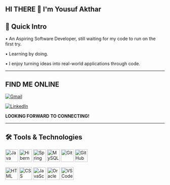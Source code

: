 ## HI THERE 👋 I'm Yousuf Akthar 

## 🚀 Quick Intro

• An Aspiring Software Developer, still waiting for my code to run on the first try.

• Learning by doing.  

• I enjoy turning ideas into real-world applications through code.

---

## FIND ME ONLINE

[![Gmail](https://img.shields.io/badge/Gmail-D14836?style=for-the-badge&logo=gmail&logoColor=white)](mailto:yousufakthar25@gmail.com)

[![LinkedIn](https://img.shields.io/badge/LinkedIn-0A66C2?style=for-the-badge&logo=linkedin&logoColor=white)](https://www.linkedin.com/in/yousufakthar)

**LOOKING FORWARD TO CONNECTING!**

---

## 🛠️ Tools & Technologies

<p align="left">
  <img src="https://cdn.jsdelivr.net/gh/devicons/devicon/icons/java/java-original.svg" height="40" alt="Java" />
  <img src="https://upload.wikimedia.org/wikipedia/commons/2/22/Hibernate_logo_a.png" height="40" alt="Hibernate" />
  <img src="https://cdn.jsdelivr.net/gh/devicons/devicon/icons/spring/spring-original.svg" height="40" alt="Spring Boot" />
  <img src="https://cdn.jsdelivr.net/gh/devicons/devicon/icons/mysql/mysql-original.svg" height="40" alt="MySQL" />
  <img src="https://cdn.jsdelivr.net/gh/devicons/devicon/icons/git/git-original.svg" height="40" alt="Git" />
  <img src="https://cdn.jsdelivr.net/gh/devicons/devicon/icons/github/github-original.svg" height="40" alt="GitHub" />
</p>
<p align="left">
  <img src="https://cdn.jsdelivr.net/gh/devicons/devicon/icons/html5/html5-original.svg" height="40" alt="HTML" />
  <img src="https://cdn.jsdelivr.net/gh/devicons/devicon/icons/css3/css3-original.svg" height="40" alt="CSS" />
  <img src="https://cdn.jsdelivr.net/gh/devicons/devicon/icons/javascript/javascript-original.svg" height="40" alt="JavaScript" />
  <img src="https://img.icons8.com/color/48/oracle-logo.png" height="40" alt="Oracle SQL" />
  <img src="https://cdn.jsdelivr.net/gh/devicons/devicon/icons/vscode/vscode-original.svg" height="40" alt="VS Code" />
</p>


